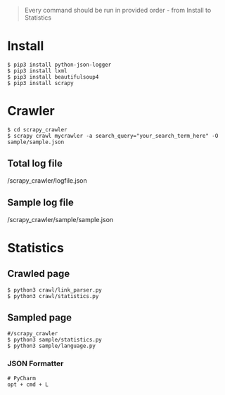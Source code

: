 > Every command should be run in provided order - from Install to Statistics
# Install
```shell
$ pip3 install python-json-logger
$ pip3 install lxml
$ pip3 install beautifulsoup4
$ pip3 install scrapy
```
# Crawler
```shell
$ cd scrapy_crawler
$ scrapy crawl mycrawler -a search_query="your_search_term_here" -O sample/sample.json
```
## Total log file
/scrapy_crawler/logfile.json

## Sample log file
/scrapy_crawler/sample/sample.json

# Statistics
## Crawled page
```shell
$ python3 crawl/link_parser.py
$ python3 crawl/statistics.py
```
## Sampled page
```shell
#/scrapy_crawler
$ python3 sample/statistics.py
$ python3 sample/language.py
```

### JSON Formatter
```shell
# PyCharm
opt + cmd + L
```